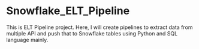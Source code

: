 # Snowflake_ELT_Pipeline
This is ELT Pipeline project. Here, I will create pipelines to extract data from multiple API and push that to Snowflake tables using Python and SQL language mainly.
